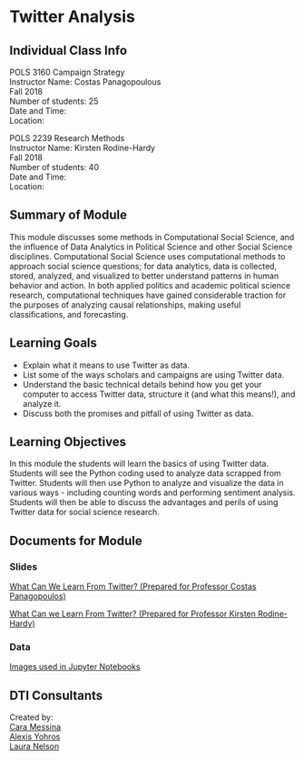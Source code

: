 # Twitter Analysis

## Individual Class Info
POLS 3160 Campaign Strategy
<br>
Instructor Name: Costas Panagopoulous
<br>
Fall 2018
<br>
Number of students: 25
<br>
Date and Time: 
<br>
Location: <br>

POLS 2239 Research Methods
<br>
Instructor Name: Kirsten Rodine-Hardy
<br>
Fall 2018
<br>
Number of students: 40
<br>
Date and Time: 
<br>
Location: <br>

## Summary of Module
This module discusses some methods in Computational Social Science, and the influence of Data Analytics in Political Science and other Social Science disciplines. Computational Social Science uses computational methods to approach social science questions; for data analytics, data is collected, stored, analyzed, and visualized to better understand patterns in human behavior and action. In both applied politics and academic political science research, computational techniques have gained considerable traction for the purposes of analyzing causal relationships, making useful classifications, and forecasting.

## Learning Goals
- Explain what it means to use Twitter as data.
- List some of the ways scholars and campaigns are using Twitter data.
- Understand the basic technical details behind how you get your computer to access Twitter data, structure it (and what this means!), and analyze it.
- Discuss both the promises and pitfall of using Twitter as data.
  
## Learning Objectives
In this module the students will learn the basics of using Twitter data. Students will see the Python coding used to analyze data scrapped from Twitter. Students will then use Python to analyze and visualize the data in various ways - including counting words and performing sentiment analysis. Students will then be able to discuss the advantages and perils of using Twitter data for social science research.

## Documents for Module

### Slides

[What Can We Learn From Twitter? (Prepared for Professor Costas Panagopoulos)](https://github.com/NULabNortheastern/digitalassignmentshowcase/blob/master/data-gathering/fa18-panagopoulos-pols3160-twitter/PoliticalScience_Twitter_CostasModule_FilledIn.ipynb)

[What Can we Learn From Twitter? (Prepared for Professor Kirsten Rodine-Hardy)](https://github.com/NULabNortheastern/digitalassignmentshowcase/blob/master/data-gathering/fa18-panagopoulos-pols3160-twitter/PoliticalScience_Twitter_KirstenModule_FilledIn.ipynb)

### Data
[Images used in Jupyter Notebooks](https://github.com/NULabNortheastern/digitalassignmentshowcase/tree/master/data-gathering/fa18-panagopoulos-pols3160-twitter/images)

## DTI Consultants
Created by:<br>
[Cara Messina](messina.c@husky.neu.edu)<br>
[Alexis Yohros](yohros.a@husky.neu.edu)<br>
[Laura Nelson](l.nelson@northeastern.edu)
